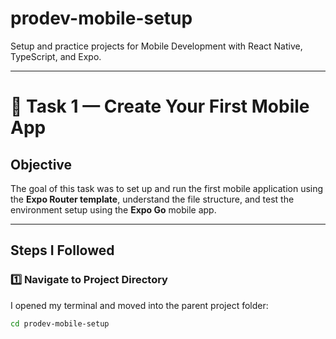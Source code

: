 # prodev-mobile-setup
Setup and practice projects for Mobile Development with React Native, TypeScript, and Expo.

---

# 📱 Task 1 — Create Your First Mobile App

## Objective
The goal of this task was to set up and run the first mobile application using the **Expo Router template**, understand the file structure, and test the environment setup using the **Expo Go** mobile app.

---

## Steps I Followed

### 1️⃣ Navigate to Project Directory
I opened my terminal and moved into the parent project folder:
```bash
cd prodev-mobile-setup
